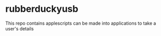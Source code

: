 # rubberduckyusb
This repo contains applescripts can be made into applications to take a user's details
